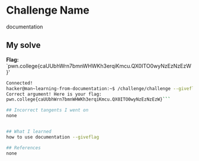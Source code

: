 # Challenge Name
documentation

## My solve
**Flag:** `pwn.college{caUUbhWrn7bmnWHWKh3erqiKmcu.QX0ITO0wyNzEzNzEzW}'

```bash
Connected!
hacker@man~learning-from-documentation:~$ /challenge/challenge --giveflag
Correct argument! Here is your flag:
pwn.college{caUUbhWrn7bmnWHWKh3erqiKmcu.QX0ITO0wyNzEzNzEzW}```

## Incorrect tangents I went on
none


## What I learned
how to use documentation --giveflag

## References 
none
